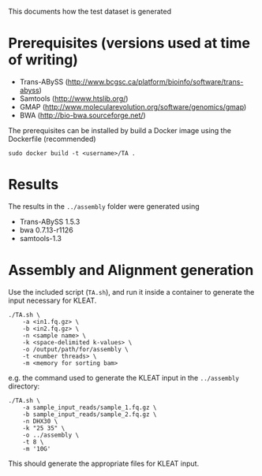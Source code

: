 This documents how the test dataset is generated

# Prerequisites (versions used at time of writing)

* Trans-ABySS (http://www.bcgsc.ca/platform/bioinfo/software/trans-abyss)
* Samtools (http://www.htslib.org/)
* GMAP (http://www.molecularevolution.org/software/genomics/gmap)
* BWA (http://bio-bwa.sourceforge.net/)
				
The prerequisites can be installed by build a Docker image using the Dockerfile
(recommended)

```
sudo docker build -t <username>/TA .
```

# Results

The results in the `../assembly` folder were generated using

* Trans-ABySS 1.5.3
* bwa 0.7.13-r1126
* samtools-1.3

# Assembly and Alignment generation

Use the included script (`TA.sh`), and run it inside a container to generate
the input necessary for KLEAT.

```
./TA.sh \
	-a <in1.fq.gz> \
	-b <in2.fq.gz> \
	-n <sample name> \
	-k <space-delimited k-values> \
	-o /output/path/for/assembly \
	-t <number threads> \
	-m <memory for sorting bam>
```

e.g. the command used to generate the KLEAT input in the `../assembly`
directory:

```
./TA.sh \
    -a sample_input_reads/sample_1.fq.gz \
    -b sample_input_reads/sample_2.fq.gz \
    -n DHX30 \
    -k "25 35" \
    -o ../assembly \
    -t 8 \
    -m '10G'
```

This should generate the appropriate files for KLEAT input.

